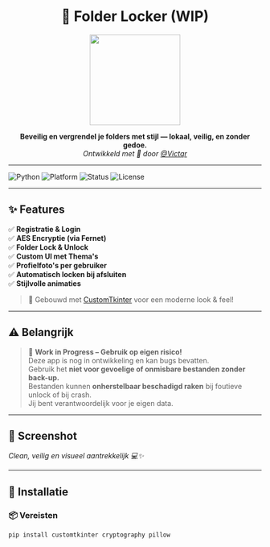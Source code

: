 <h1 align="center">🔐 Folder Locker (WIP)</h1>

<p align="center">
  <img src="https://media.giphy.com/media/VbnUQpnihPSIgIXuZv/giphy.gif" width="180"/>
</p>

<p align="center">
  <b>Beveilig en vergrendel je folders met stijl — lokaal, veilig, en zonder gedoe.</b><br>
  <i>Ontwikkeld met 💙 door <a href="https://github.com/Victqr">@Victqr</a></i>
</p>

---

![Python](https://img.shields.io/badge/Python-3.10+-blue.svg)
![Platform](https://img.shields.io/badge/Platform-Windows%20%7C%20macOS%20%7C%20Linux-green)
![Status](https://img.shields.io/badge/Status-WIP-orange)
![License](https://img.shields.io/badge/License-Creative%20Freedom-lightgrey)

---

## ✨ Features

✅ **Registratie & Login**  
✅ **AES Encryptie (via Fernet)**  
✅ **Folder Lock & Unlock**  
✅ **Custom UI met Thema's**  
✅ **Profielfoto's per gebruiker**  
✅ **Automatisch locken bij afsluiten**  
✅ **Stijlvolle animaties**  

> 🎨 Gebouwd met [CustomTkinter](https://github.com/TomSchimansky/CustomTkinter) voor een moderne look & feel!

---

## ⚠️ Belangrijk

> 🚧 **Work in Progress – Gebruik op eigen risico!**  
> Deze app is nog in ontwikkeling en kan bugs bevatten.  
> Gebruik het **niet voor gevoelige of onmisbare bestanden zonder back-up.**  
> Bestanden kunnen **onherstelbaar beschadigd raken** bij foutieve unlock of bij crash.  
> Jij bent verantwoordelijk voor je eigen data.

---

## 📸 Screenshot

<p align="center">
  <blockquote class="imgur-embed-pub" lang="en" data-id="a/EknUcvT" data-context="false" ><a href="//imgur.com/a/EknUcvT"></a></blockquote><script async src="//s.imgur.com/min/embed.js" charset="utf-8"></script>
  <i>Clean, veilig en visueel aantrekkelijk 💻✨</i>
</p>

---

## 🧰 Installatie

### 📦 Vereisten
```bash
pip install customtkinter cryptography pillow
